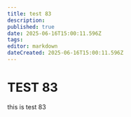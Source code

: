 ```yaml
---
title: test 83
description: 
published: true
date: 2025-06-16T15:00:11.596Z
tags: 
editor: markdown
dateCreated: 2025-06-16T15:00:11.596Z
---
```


# TEST 83
this is test 83
